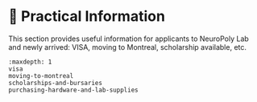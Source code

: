 # <span>📎</span> Practical Information

This section provides useful information for applicants to NeuroPoly Lab and newly arrived: VISA, moving to Montreal, scholarship available, etc.

```{toctree}
:maxdepth: 1
visa
moving-to-montreal
scholarships-and-bursaries
purchasing-hardware-and-lab-supplies
```
